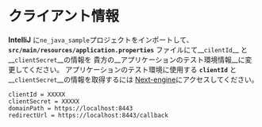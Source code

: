 # クライアント情報
**IntelliJ** に`ne_java_sample`プロジェクトをインポートして、__`src/main/resources/application.properties`__ ファイルにて__`cilentId`__ と __`clientSecret`__の情報を
貴方の__アプリケーションのテスト環境情報__に変更してください。 
アプリケーションのテスト環境に使用する  __`clientId`__ と __`clientSecret`__の情報を取得するには
[Next-engine](https://base.next-engine.org/apps/make)にアクセスしてください。


```
clientId = XXXXX
clientSecret = XXXXX
domainPath = https://localhost:8443
redirectUrl = https://localhost:8443/callback
``` 